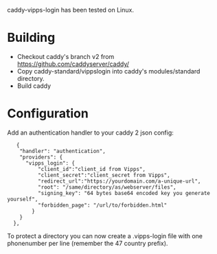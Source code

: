 caddy-vipps-login has been tested on Linux.

# Building

* Checkout caddy's branch v2 from https://github.com/caddyserver/caddy/
* Copy caddy-standard/vippslogin into caddy's modules/standard directory.
* Build caddy

# Configuration

Add an authentication handler to your caddy 2 json config:

```
   {
	"handler": "authentication",
	"providers": {
	  "vipps_login": {
		  "client_id":"client_id from Vipps",
		  "client_secret":"client_secret from Vipps",
		  "redirect_url":"https://yourdomain.com/a-unique-url",
		  "root": "/same/directory/as/webserver/files",
		  "signing_key": "64 bytes base64 encoded key you generate yourself",
		  "forbidden_page": "/url/to/forbidden.html"
		}
	}
  },
```

To protect a directory you can now create a .vipps-login file with one phonenumber per line (remember the 47 country prefix).

